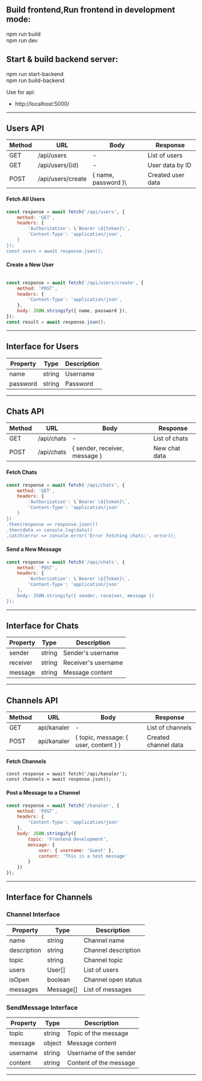 

## Build frontend,Run frontend in development mode:
npm run build    
npm run dev


## Start & build backend server:
npm run start-backend       
npm run build-backend


Use for api:
- http://localhost:5000/

---

## Users API

| Method | URL                   | Body                | Response                    |
|--------|------------------------|---------------------|-----------------------------|
| GET    | \/api/users          | -                   | List of users               |
| GET    | \/api/users/{id}     | -                   | User data by ID             |
| POST   | \/api/users/create   | \{ name, password }\  | Created user data           |


#### Fetch All Users
```javascript
const response = await fetch('/api/users', {
    method: 'GET',
    headers: {
        'Authorization': \`Bearer \${token}\`,
        'Content-Type': 'application/json',
    }
});
const users = await response.json();
```

#### Create a New User
```javascript

const response = await fetch('/api/users/create', {
    method: 'POST',
    headers: {
        'Content-Type': 'application/json',
    },
    body: JSON.stringify({ name, password }),
});
const result = await response.json();
```
---

## Interface for Users

| Property    | Type      | Description       |
|-------------|-----------|-------------------|
| name      | string  | Username          |
| password  | string  | Password          |

---

## Chats API

| Method | URL          | Body                   | Response          |
|--------|--------------|------------------------|-------------------|
| GET    | /api/chats | -                      | List of chats     |
| POST   | /api/chats | \{ sender, receiver, message } | New chat data |


#### Fetch Chats
```javascript
const response = await fetch('/api/chats', {
    method: 'GET',
    headers: {
        'Authorization': \`Bearer \${token}\`,
        'Content-Type': 'application/json'
    }
})
.then(response => response.json())
.then(data => console.log(data))
.catch(error => console.error('Error fetching chats:', error));
```

#### Send a New Message
```javascript
const response = await fetch('/api/chats', {
    method: 'POST',
    headers: {
        'Authorization': \`Bearer \${Token}\`,
        'Content-Type': 'application/json'
    },
    body: JSON.stringify({ sender, receiver, message })
});
```

---

## Interface for Chats

| Property   | Type      | Description        |
|------------|-----------|--------------------|
| sender   | string  | Sender's username  |
| receiver | string  | Receiver's username|
| message  | string  | Message content    |

---

## Channels API

| Method | URL            | Body                                      | Response             |
|--------|-----------------|-------------------------------------------|-----------------------|
| GET    | api/kanaler     | -       | List of channels     |
| POST   | api/kanaler     |{ topic, message: { user, content } }| Created channel data |


#### Fetch Channels
```
const response = await fetch('/api/kanaler');
const channels = await response.json();
```

#### Post a Message to a Channel
```javascript
const response = await fetch('/kanaler', {
    method: 'POST',
    headers: {
        'Content-Type': 'application/json'
    },
    body: JSON.stringify({
        topic: 'Frontend Development',
        message: {
            user: { username: 'Guest' },
            content: 'This is a test message'
        }
    })
});
```

---

## Interface for Channels

### Channel Interface
| Property      | Type       | Description             |
|---------------|------------|-------------------------|
| name        | string  | Channel name           |
| description | string   | Channel description    |
| topic       | string   | Channel topic          |
| users     | User[]   | List of users          |
| isOpen      | boolean  | Channel open status    |
| messages    | Message[]| List of messages       |

### SendMessage Interface
| Property      | Type       | Description                |
|---------------|------------|----------------------------|
| topic       | string   | Topic of the message       |
| message     | object   | Message content            |
| username   | string   | Username of the sender     |
| content     | string   | Content of the message     |

---

